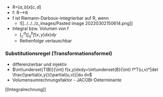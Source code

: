 + R=$[a,b]x[c,d]$
+ f: R-->ℝ
+ f ist Riemann-Darboux-integrierbar auf R, wenn
	+ ![[../../../z_images/Pasted image 20220302150614.png]]
+ Integral bzw. Volumen von f
	+ $\int^d_c (\int^b_a f(x,y)dx)dy$
	+ Reihenfolge vertauschbar
	
### Substitutionsregel (Transformationsformel)
+ differenzierbar und injektiv
+ $\int\underset{T(B)}{\int} f(x,y)dxdy=\int\underset{B}{\int} f*T(u,v)*|det \frac{\partial(x,y)}{\partial(u,v)}|du dv$
+ Volumensumrechnungsfaktor - JACOBI-Determinante


[[Integralrechnung]]